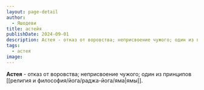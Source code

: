 ```yaml
---
layout: page-detail
author:
  - Яшодеви
title: астейя
publishDate: 2024-09-01
description: Астея - отказ от воровства; неприсвоение чужого; один из принципов ямы.
tags:
  - астея
image:
---
```

**Астея** - отказ от воровства; неприсвоение чужого; один из принципов [[религия и философия/йога/раджа-йога/яма|ямы]].


